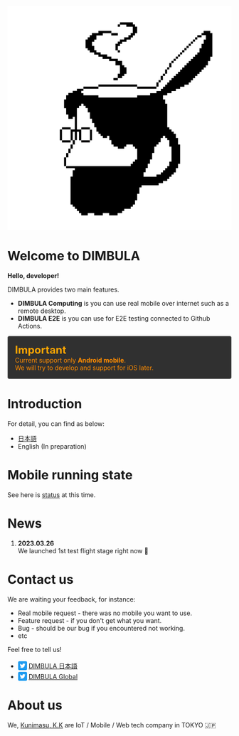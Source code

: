 <meta name="slack-app-id" content="A04TTVBSK6J">

![icon.png](assets/image/icon.png)

# Welcome to DIMBULA

**Hello, developer!**

DIMBULA provides two main features.

- **DIMBULA Computing** is you can use real mobile over internet such as a remote desktop.
- **DIMBULA E2E** is you can use for E2E testing connected to Github Actions.

<div style="background-color: rgb(48, 48, 48); border: 1px solid gray; padding: 16px; border-radius: 4px; color: darkorange; margin: 0 0 20px;">
<div style="color: orange; font-weight: bold; font-size: 1.5rem;">Important</div>
Current support only <b>Android mobile</b>.<br/>
We will try to develop and support for iOS later.
</div>

# Introduction

For detail, you can find as below:
* [日本語](./pages/ja/README.md)
* English (In preparation)


# Mobile running state
See here is [status](https://dimbula-web.kunimasu.com/support/devices) at this time.

# News
1. <b>2023.03.26</b><br/>We launched 1st test flight stage right now 🎉

# Contact us
We are waiting your feedback, for instance:
* Real mobile request - there was no mobile you want to use.
* Feature request - if you don't get what you want.
* Bug - should be our bug if you encountered not working.
* etc

Feel free to tell us!

* <img style="position: relative; top: 4px;" src="assets/image/twitter_icon.png" width="20" alt="Twitter" />&nbsp;[DIMBULA 日本語](https://twitter.com/__kunimasu__)
* <img style="position: relative; top: 4px;" src="assets/image/twitter_icon.png" width="20" alt="Twitter" />&nbsp;[DIMBULA Global](https://twitter.com/dimbula_dev)

# About us
We, [Kunimasu, K.K](https://kunimasu.com/) are IoT / Mobile / Web tech company in TOKYO 🇯🇵
